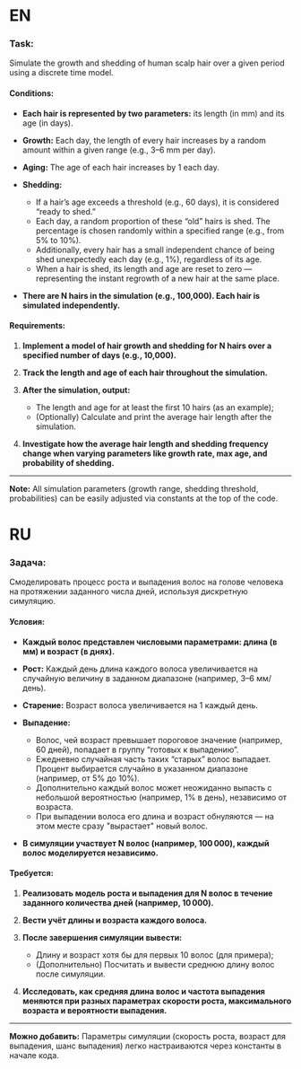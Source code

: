 # EN

### Task:

Simulate the growth and shedding of human scalp hair over a given period using a discrete time model.

#### Conditions:

* **Each hair is represented by two parameters:** its length (in mm) and its age (in days).
* **Growth:** Each day, the length of every hair increases by a random amount within a given range (e.g., 3–6 mm per day).
* **Aging:** The age of each hair increases by 1 each day.
* **Shedding:**

  * If a hair’s age exceeds a threshold (e.g., 60 days), it is considered “ready to shed.”
  * Each day, a random proportion of these “old” hairs is shed. The percentage is chosen randomly within a specified range (e.g., from 5% to 10%).
  * Additionally, every hair has a small independent chance of being shed unexpectedly each day (e.g., 1%), regardless of its age.
  * When a hair is shed, its length and age are reset to zero — representing the instant regrowth of a new hair at the same place.
* **There are N hairs in the simulation (e.g., 100,000). Each hair is simulated independently.**

#### Requirements:

1. **Implement a model of hair growth and shedding for N hairs over a specified number of days (e.g., 10,000).**
2. **Track the length and age of each hair throughout the simulation.**
3. **After the simulation, output:**

   * The length and age for at least the first 10 hairs (as an example);
   * (Optionally) Calculate and print the average hair length after the simulation.
4. **Investigate how the average hair length and shedding frequency change when varying parameters like growth rate, max age, and probability of shedding.**

---

**Note:**
All simulation parameters (growth range, shedding threshold, probabilities) can be easily adjusted via constants at the top of the code.

# RU

### Задача:

Смоделировать процесс роста и выпадения волос на голове человека на протяжении заданного числа дней, используя дискретную симуляцию.

#### Условия:

* **Каждый волос представлен числовыми параметрами: длина (в мм) и возраст (в днях).**
* **Рост:** Каждый день длина каждого волоса увеличивается на случайную величину в заданном диапазоне (например, 3–6 мм/день).
* **Старение:** Возраст волоса увеличивается на 1 каждый день.
* **Выпадение:**

  * Волос, чей возраст превышает пороговое значение (например, 60 дней), попадает в группу “готовых к выпадению”.
  * Ежедневно случайная часть таких “старых” волос выпадает. Процент выбирается случайно в указанном диапазоне (например, от 5% до 10%).
  * Дополнительно каждый волос может неожиданно выпасть с небольшой вероятностью (например, 1% в день), независимо от возраста.
  * При выпадении волоса его длина и возраст обнуляются — на этом месте сразу "вырастает" новый волос.
* **В симуляции участвует N волос (например, 100 000), каждый волос моделируется независимо.**

#### Требуется:

1. **Реализовать модель роста и выпадения для N волос в течение заданного количества дней (например, 10 000).**
2. **Вести учёт длины и возраста каждого волоса.**
3. **После завершения симуляции вывести:**

   * Длину и возраст хотя бы для первых 10 волос (для примера);
   * (Дополнительно) Посчитать и вывести среднюю длину волос после симуляции.
4. **Исследовать, как средняя длина волос и частота выпадения меняются при разных параметрах скорости роста, максимального возраста и вероятности выпадения.**

---

**Можно добавить:**
Параметры симуляции (скорость роста, возраст для выпадения, шанс выпадения) легко настраиваются через константы в начале кода.
